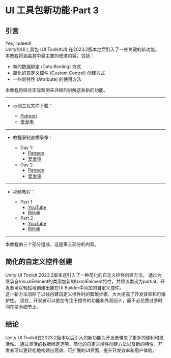 # UI 工具包新功能·Part 3

## 引言

Yes, indeed!  
Unity的UI工具包 (UI ToolkitUI) 在2023.2版本之后引入了一些关键的新功能。  
本教程将涵盖其中最主要的改进内容，包括：

- 新的数据绑定 (Data Binding) 方式
- 简化的自定义控件 (Custom Control) 创建方式
- 一些新特性 (Attribute) 的使用方法

本教程将结合实际案例来详细的讲解这些新的功能。

---

- 示例工程文件下载：

    - [Patreon](https://www.patreon.com/posts/unity-ui-toolkit-102677647?utm_medium=clipboard_copy&utm_source=copyLink&utm_campaign=postshare_creator&utm_content=join_link)
    - [爱发电](https://afdian.net/p/379c052cfe9311ee8c5652540025c377)

---

- 教程录制直播录像：

    - Day 1:
        - [Patreon](https://www.patreon.com/posts/unity-ui-toolkit-102799835?utm_medium=clipboard_copy&utm_source=copyLink&utm_campaign=postshare_creator&utm_content=join_link)
        - [爱发电](https://afdian.net/p/8283596c00d911ef81a15254001e7c00)
    - Day 2:
        - [Patreon](https://www.patreon.com/posts/unity-ui-toolkit-102845772?utm_medium=clipboard_copy&utm_source=copyLink&utm_campaign=postshare_creator&utm_content=join_link)
        - [爱发电](https://afdian.net/p/e649e94400dd11efa59e52540025c377)

---

- 视频教程：

    - Part 1
        - [YouTube](https://youtu.be/cbQJq_O3ZEo)
        - [Bilibili](https://www.bilibili.com/video/BV1Jr421g7Lr/)
    - Part 2
        - [YouTube](https://youtu.be/eBda493MQHo)
        - [Bilibili](https://www.bilibili.com/video/BV1WD421T7oq/)

---

本教程由三个部分组成，这是第三部分的内容。

## 简化的自定义控件创建

Unity UI Toolkit 2023.2版本还引入了一种简化的自定义控件创建方法。
通过为继承自VisualElement的类添加新的UxmlElement特性，并将该类设为partial，开发者可以轻松地创建出能在UI Builder中添加的自定义控件。  
这一新方法消除了以往创建自定义控件时的繁琐步骤，大大提高了开发效率和可维护性。
现在，开发者可以更加专注于控件的功能和外观设计，而不必花费过多时间在技术细节上。

## 结论

Unity UI Toolkit在2023.2版本以后引入的新功能为开发者带来了更多的便利和灵活性。
通过灵活的数据绑定选项、简化的自定义控件创建方法以及新的特性，开发者可以更轻松地构建出高效、可扩展的UI界面，提升开发效率和用户体验。
